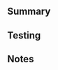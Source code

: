 ## Summary

<!-- Summarize your changes here. -->

## Testing

<!-- Describe how you tested this feature. Manual testing and/or unit testing. Please include repro steps and/or how to turn the feature on if applicable. -->

## Notes

<!-- If this is part of a multi-PR change, please describe what changes you plan on addressing in future PRs. -->